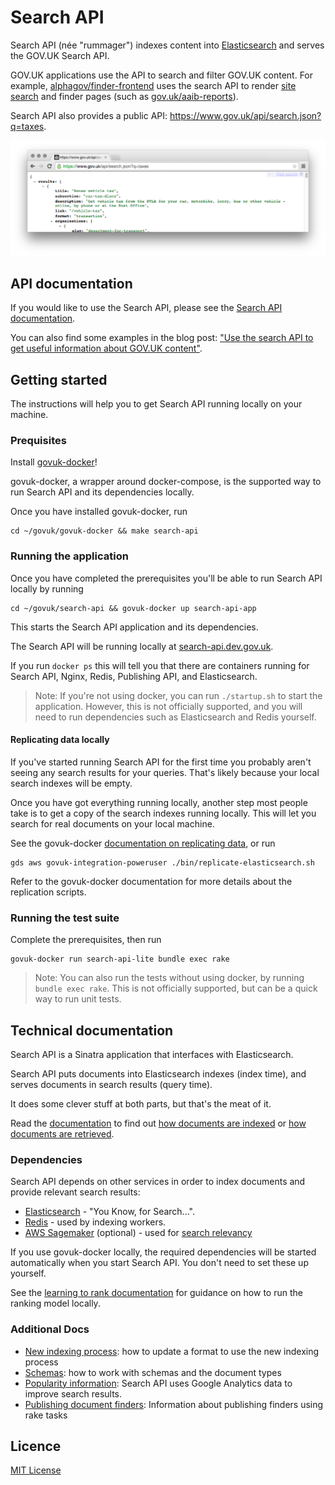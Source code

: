 # Search API

Search API (née "rummager") indexes content into [Elasticsearch](https://www.elastic.co/products/elasticsearch)
and serves the GOV.UK Search API.

GOV.UK applications use the API to search and filter GOV.UK content.
For example, [alphagov/finder-frontend](https://github.com/alphagov/finder-frontend) uses
the search API to render [site search](https://www.gov.uk/search) and finder pages
(such as [gov.uk/aaib-reports](https://www.gov.uk/aaib-reports)).

Search API also provides a public API: https://www.gov.uk/api/search.json?q=taxes.

![Screenshot of API Response](docs/api-screenshot.png)

## API documentation

If you would like to use the Search API, please see the
[Search API documentation](https://docs.publishing.service.gov.uk/apis/search/search-api.html).

You can also find some examples in the blog post:
["Use the search API to get useful information about GOV.UK content"](https://gdsdata.blog.gov.uk/2016/05/26/use-the-search-api-to-get-useful-information-about-gov-uk-content/).

## Getting started

The instructions will help you to get Search API running
locally on your machine.

### Prequisites

Install [govuk-docker](https://github.com/alphagov/govuk-docker)!

govuk-docker, a wrapper around docker-compose, is the supported way
to run Search API and its dependencies locally.

Once you have installed govuk-docker, run

	cd ~/govuk/govuk-docker && make search-api

### Running the application

Once you have completed the prerequisites you'll be able to run
Search API locally by running

	cd ~/govuk/search-api && govuk-docker up search-api-app

This starts the Search API application and its dependencies.

The Search API will be running locally at [search-api.dev.gov.uk](search-api.dev.gov.uk/search).

If you run `docker ps` this will tell you that there are containers running
for Search API, Nginx, Redis, Publishing API, and Elasticsearch.

> Note: If you're not using docker, you can run `./startup.sh` to start the
application. However, this is not officially supported, and you will need to
run dependencies such as Elasticsearch and Redis yourself.

#### Replicating data locally

If you've started running Search API for the first time you probably
aren't seeing any search results for your queries. That's likely
because your local search indexes will be empty.

Once you have got everything running locally, another step most
people take is to get a copy of the search indexes running locally.
This will let you search for real documents on your local machine.

See the govuk-docker [documentation on replicating data](https://github.com/alphagov/govuk-docker#how-to-replicate-data-locally),
or run

	gds aws govuk-integration-poweruser ./bin/replicate-elasticsearch.sh

Refer to the govuk-docker documentation for more details about
the replication scripts.

### Running the test suite

Complete the prerequisites, then run

	govuk-docker run search-api-lite bundle exec rake

> Note: You can also run the tests without using docker, by running
`bundle exec rake`. This is not officially supported, but can be a quick way
to run unit tests.

## Technical documentation

Search API is a Sinatra application that interfaces with Elasticsearch.

Search API puts documents into Elasticsearch indexes (index time), and serves
documents in search results (query time).

It does some clever stuff at both parts, but that's the meat of it.

Read the [documentation](/docs) to find out [how documents are indexed](docs/indexing.md)
or [how documents are retrieved](docs/how-search-works.md).

### Dependencies

Search API depends on other services in order to index documents and provide
relevant search results:

- [Elasticsearch](https://github.com/elastic/elasticsearch) - "You Know, for Search...".
- [Redis](https://redis.io/) - used by indexing workers.
- [AWS Sagemaker](https://aws.amazon.com/sagemaker/) (optional) - used for [search relevancy](docs/relevancy.md)

If you use govuk-docker locally, the required dependencies will be started
automatically when you start Search API. You don't need to set these up yourself.

See the [learning to rank documentation](docs/learning-to-rank.md) for
guidance on how to run the ranking model locally.

### Additional Docs

- [New indexing process](docs/new-indexing-process.md): how to update a format to use the new indexing process
- [Schemas](docs/schemas.md): how to work with schemas and the document types
- [Popularity information](docs/popularity.md): Search API uses Google Analytics
	data to improve search results.
- [Publishing document finders](docs/publishing-finders.md): Information about publishing finders using rake tasks

## Licence

[MIT License](LICENCE.txt)
